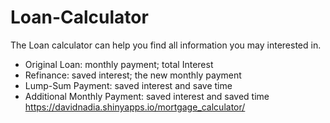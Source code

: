# Loan-Calculator
The Loan calculator can help you find all information you may interested in. 
- Original Loan: monthly payment; total Interest 
- Refinance:  saved interest; the new monthly payment 
- Lump-Sum Payment: saved  interest and save time 
- Additional Monthly Payment: saved interest and saved time  
https://davidnadia.shinyapps.io/mortgage_calculator/
